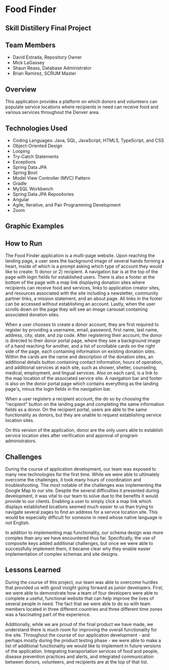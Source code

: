 # Food Finder
## Skill Distillery Final Project

## Team Members
* David Estrada, Repository Owner
* Mick LaGassey
* Shaun Reass, Database Administrator
* Brian Ramirez, SCRUM Master

## Overview

This application provides a platform on which donors and volunteers can populate service locations where recipients in need can receive food and various services throughout the Denver area.  

## Technologies Used
* Coding Languages: Java, SQL, JavaScript, HTML5, TypeScript, and CSS
* Object-Oriented Design
* Looping
* Try-Catch Statements
* Exceptions
* Spring Data JPA
* Spring Boot
* Model View Controller (MVC) Pattern
* Gradle
* MySQL Workbench
* Spring Data JPA Repositories
* Angular
* Agile, Iterative, and Pair Programming Development
* Zoom

## Graphic Examples



## How to Run

The Food Finder application is a multi-page website. Upon reaching the landing page, a user sees the background image of several hands forming a heart, inside of which is a prompt asking which type of account they would like to create: 1) donor or 2) recipient.  A navigation bar is at the top of the page with login fields for established users.  There is also a footer at the bottom of the page with a map link displaying donation sites where recipients can receive food and services, links to application creator sites, and resources associated with the site including a newsletter, community partner links, a mission statement, and an about page.  All links in the footer can be accessed without establishing an account.  Lastly, when the user scrolls down on the page they will see an image carousel containing associated donation sites.  

When a user chooses to create a donor account, they are first required to register by providing a username, email, password, first name, last name, address, city, state, and zip code.  After registering their account, the donor is directed to their donor portal page, where they see a background image of a hand reaching for another, and a list of scrollable cards on the right side of the page, each containing information on existing donation sites.  Within the cards are the name and description of the donation sites, an additional details button containing contact information, hours of operation, and additional services at each site, such as shower, shelter, counseling, medical, employment, and lingual services.  Also on each card, is a link to the map location of the associated service site.  A navigation bar and footer is also on the donor portal page which contains everything as the landing page's, minus the login fields in the navigation bar.  

When a user registers a recipient account, the do so by choosing the "recipient" button on the landing page and completing the same information fields as a donor. On the recipient portal, users are able to the same functionality as donors, but they are unable to request establishing service location sites.  

On this version of the application, donor are the only users able to establish service location sites after verification and approval of program administrators.  

## Challenges

During the course of application development, our team was exposed to many new technologies for the first time.  While we were able to ultimately overcome the challenges, it took many hours of coordination and troubleshooting.  The most notable of the challenges was implementing the Google Map to our site.  Despite the several difficulties it presented during development, it was vital to our team to solve due to the benefits it would provide to our clients.  Enabling a user to simply click a map link which displays established locations seemed much easier to us than trying to navigate several pages to find an address for a service location site.  This would be especially difficult for someone in need whose native language is not English.  

In addition to implementing map functionality, our schema design was more complex than any we have encountered thus far.  Specifically, the use of composite keys added additional challenges, but once we were able to successfully implement them, it became clear why they enable easier implementation of complex schemas and site designs.  

## Lessons Learned

During the course of this project, our team was able to overcome hurdles that provided us with good insight going forward as junior developers.  First, we were able to demonstrate how a team of four developers were able to complete a useful, functional website that can help improve the lives of several people in need.  The fact that we were able to do so with team members located in three different countries and three different time zones was a fascinating part of the experience.  

Additionally, while we are proud of the final product we have made, we understand there is much room for improving the overall functionality for the site.  Throughout the course of our application development - and perhaps mostly during the product testing phase - we were able to make a list of additional functionality we would like to implement in future versions of the application.  Integrating transportation services of food and people, disease prevention practices and alerts, and integrated communication between donors, volunteers, and recipients are at the top of that list.  
